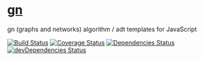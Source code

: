[gn](http://aureooms.github.io/gn)
==

gn (graphs and networks) algorithm / adt templates for JavaScript

[![Build Status](https://drone.io/github.com/aureooms/gn/status.png)](https://drone.io/github.com/aureooms/gn/latest)
[![Coverage Status](https://coveralls.io/repos/aureooms/gn/badge.png)](https://coveralls.io/r/aureooms/gn)
[![Dependencies Status](https://david-dm.org/aureooms/gn.png)](https://david-dm.org/aureooms/gn#info=dependencies)
[![devDependencies Status](https://david-dm.org/aureooms/gn/dev-status.png)](https://david-dm.org/aureooms/gn#info=devDependencies)

